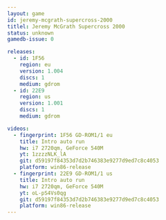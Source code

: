 ```yaml
---
layout: game
id: jeremy-mcgrath-supercross-2000
titlel: Jeremy McGrath Supercross 2000
status: unknown
gamedb-issue: 0

releases:
  - id: 1F56
    region: eu
    version: 1.004
    discs: 1
    medium: gdrom
  - id: 22E9
    region: us
    version: 1.001
    discs: 1
    medium: gdrom

videos:
  - fingerprint: 1F56 GD-ROM1/1 eu
    title: Intro auto run
    hw: i7 2720qm, GeForce 540M
    yt: 1zzzzNLK_lA
    git: d59197f84353d7d2b746383e9277d9ed7c8c4053
    platform: win86-release
  - fingerprint: 22E9 GD-ROM1/1 us
    title: Intro auto run
    hw: i7 2720qm, GeForce 540M
    yt: oL-pS4Vs0qg
    git: d59197f84353d7d2b746383e9277d9ed7c8c4053
    platform: win86-release
---
```

